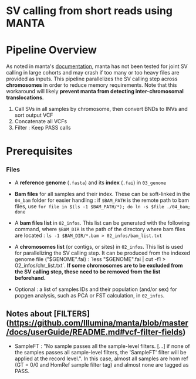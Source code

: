 # SV calling from short reads using **MANTA**

# Pipeline Overview

As noted in manta's [documentation](https://github.com/Illumina/manta/blob/master/docs/userGuide/README.md#capabilities), manta has not been tested for joint SV calling in large cohorts and may crash if too many or too heavy files are provided as inputs. 
This pipeline parallelizes the SV calling step across **chromosomes** in order to reduce memory requirements. Note that this workaround will likely **prevent manta from detecting inter-chromosomal translocations**.

1. Call SVs in all samples by chromosome, then convert BNDs to INVs and sort output VCF
2. Concatenate all VCFs
3. Filter : Keep PASS calls


# Prerequisites

### Files 

* A **reference genome** (`.fasta`) and its **index** (`.fai`) in `03_genome`
* **Bam files** for all samples and their index. These can be soft-linked in the `04_bam` folder for easier handling : if `$BAM_PATH` is the remote path to bam files, use `for file in $(ls -1 $BAM_PATH/*); do ln -s $file ./04_bam; done`
* A **bam files list** in `02_infos`. This list can be generated with the following command, where `$BAM_DIR` is the path of the directory where bam files are located : `ls -1 $BAM_DIR/*.bam > 02_infos/bam_list.txt`
* A **chromosomes list** (or contigs, or sites) in `02_infos`. This list is used for parallelizing the SV calling step. It can be produced from the indexed genome file ("$GENOME".fai) : `less "$GENOME".fai | cut -f1 > 02_infos/chr_list.txt`. **If some chromosomes are to be excluded from the SV calling step, these need to be removed from the list beforehand.**

* Optional : a list of samples IDs and their population (and/or sex) for popgen analysis, such as PCA or FST calculation, in `02_infos`. 

## Notes about [FILTERS] (https://github.com/Illumina/manta/blob/master/docs/userGuide/README.md#vcf-filter-fields)
 * SampleFT : "No sample passes all the sample-level filters. [...] if none of the samples passes all sample-level filters, the 'SampleFT' filter will be applied at the record level.". In this case, almost all samples are hom ref (GT = 0/0 and HomRef sample filter tag) and almost none are tagged as PASS.
